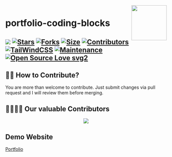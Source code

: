 <img src="https://avatars.githubusercontent.com/u/97821733?v=4" align="right" width="110" height="110"/>

# portfolio-coding-blocks

[![](https://img.shields.io/badge/portfolio-coding-blocks-v1.0.0-blue)](#)
[![Stars](https://img.shields.io/github/stars/abhay-ag/portfolio-coding-blocks?style=flat-square&color=yellow)](https://github.com/abhay-ag/portfolio-coding-blocks/stargazers)
[![Forks](https://img.shields.io/github/forks/abhay-ag/portfolio-coding-blocks?style=flat-square&color=orange)](https://github.com/abhay-ag/portfolio-coding-blocks/fork)
[![Size](https://img.shields.io/github/repo-size/abhay-ag/portfolio-coding-blocks?style=flat-square&color=green)](https://github.com/abhay-ag/portfolio-coding-blocks)
[![Contributors](https://img.shields.io/github/contributors/abhay-ag/portfolio-coding-blocks?style=flat-square&color=green)](https://github.com/abhay-ag/portfolio-coding-blocks/graphs/contributors)
[![TailWindCSS](https://img.shields.io/badge/TailWindCSS-v3.1.8-blue)](https://mui.com)
[![Maintenance](https://img.shields.io/badge/Maintained%3F-yes-green.svg)](https://github.com/abhay-ag/portfolio-coding-blocks/graphs/commit-activity) 
[![Open Source Love svg2](https://badges.frapsoft.com/os/v2/open-source.svg?v=103)](https://github.com/abhay-ag/portfolio-coding-blocks)
----


## 🙌🏼 How to Contribute?

You are more than welcome to contribute. Just submit changes via pull request and I will review them before merging.

## 👩‍💻👨‍💻 Our valuable Contributors

<p align="center">
  <a href="https://github.com/abhay-ag/portfolio-coding-blocks/graphs/contributors">
    <img src="https://contributors-img.web.app/image?repo=abhay-ag/portfolio-coding-blocks" />
  </a>
</p>

## Demo Website

<a href="https://abhay-ag.github.io/portfolio-coding-blocks/dist/" target="_blank">Portfolio</a>
